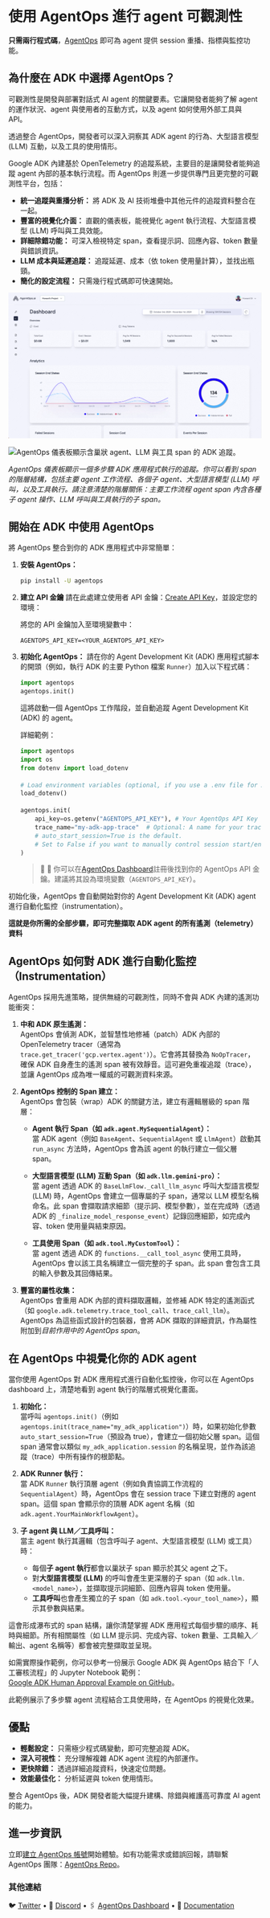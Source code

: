 # 使用 AgentOps 進行 agent 可觀測性

**只需兩行程式碼**，[AgentOps](https://www.agentops.ai) 即可為 agent 提供 session 重播、指標與監控功能。

## 為什麼在 ADK 中選擇 AgentOps？

可觀測性是開發與部署對話式 AI agent 的關鍵要素。它讓開發者能夠了解 agent 的運作狀況、agent 與使用者的互動方式，以及 agent 如何使用外部工具與 API。

透過整合 AgentOps，開發者可以深入洞察其 ADK agent 的行為、大型語言模型 (LLM) 互動，以及工具的使用情形。

Google ADK 內建基於 OpenTelemetry 的追蹤系統，主要目的是讓開發者能夠追蹤 agent 內部的基本執行流程。而 AgentOps 則進一步提供專門且更完整的可觀測性平台，包括：

*   **統一追蹤與重播分析：** 將 ADK 及 AI 技術堆疊中其他元件的追蹤資料整合在一起。
*   **豐富的視覺化介面：** 直觀的儀表板，能視覺化 agent 執行流程、大型語言模型 (LLM) 呼叫與工具效能。
*   **詳細除錯功能：** 可深入檢視特定 span，查看提示詞、回應內容、token 數量與錯誤資訊。
*   **LLM 成本與延遲追蹤：** 追蹤延遲、成本（依 token 使用量計算），並找出瓶頸。
*   **簡化的設定流程：** 只需幾行程式碼即可快速開始。

![AgentOps agent 可觀測性儀表板](https://raw.githubusercontent.com/AgentOps-AI/agentops/refs/heads/main/docs/images/external/app_screenshots/overview.png)

![AgentOps 儀表板顯示含巢狀 agent、LLM 與工具 span 的 ADK 追蹤。](../assets/agentops-adk-trace-example.jpg)

*AgentOps 儀表板顯示一個多步驟 ADK 應用程式執行的追蹤。你可以看到 span 的階層結構，包括主要 agent 工作流程、各個子 agent、大型語言模型 (LLM) 呼叫，以及工具執行。請注意清楚的階層關係：主要工作流程 agent span 內含各種子 agent 操作、LLM 呼叫與工具執行的子 span。*

## 開始在 ADK 中使用 AgentOps

將 AgentOps 整合到你的 ADK 應用程式中非常簡單：

1.  **安裝 AgentOps：**
    ```bash
    pip install -U agentops
    ```

2. **建立 API 金鑰**
    請在此處建立使用者 API 金鑰：[Create API Key](https://app.agentops.ai/settings/projects)，並設定您的環境：

    將您的 API 金鑰加入至環境變數中：
    ```
    AGENTOPS_API_KEY=<YOUR_AGENTOPS_API_KEY>
    ```

3.  **初始化 AgentOps：**
    請在你的 Agent Development Kit (ADK) 應用程式腳本的開頭（例如，執行 ADK 的主要 Python 檔案 `Runner`）加入以下程式碼：

    ```python
    import agentops
    agentops.init()
    ```

    這將啟動一個 AgentOps 工作階段，並自動追蹤 Agent Development Kit (ADK) 的 agent。

    詳細範例：

    ```python
    import agentops
    import os
    from dotenv import load_dotenv

    # Load environment variables (optional, if you use a .env file for API keys)
    load_dotenv()

    agentops.init(
        api_key=os.getenv("AGENTOPS_API_KEY"), # Your AgentOps API Key
        trace_name="my-adk-app-trace"  # Optional: A name for your trace
        # auto_start_session=True is the default.
        # Set to False if you want to manually control session start/end.
    )
    ```

    > 🚨 🔑 你可以在[AgentOps Dashboard](https://app.agentops.ai/)註冊後找到你的 AgentOps API 金鑰。建議將其設為環境變數（`AGENTOPS_API_KEY`）。

初始化後，AgentOps 會自動開始對你的 Agent Development Kit (ADK) agent 進行自動化監控（instrumentation）。

**這就是你所需的全部步驟，即可完整擷取 ADK agent 的所有遙測（telemetry）資料**

## AgentOps 如何對 ADK 進行自動化監控（Instrumentation）

AgentOps 採用先進策略，提供無縫的可觀測性，同時不會與 ADK 內建的遙測功能衝突：

1.  **中和 ADK 原生遙測：**  
    AgentOps 會偵測 ADK，並智慧性地修補（patch）ADK 內部的 OpenTelemetry tracer（通常為 `trace.get_tracer('gcp.vertex.agent')`）。它會將其替換為 `NoOpTracer`，確保 ADK 自身產生的遙測 span 被有效靜音。這可避免重複追蹤（trace），並讓 AgentOps 成為唯一權威的可觀測資料來源。

2.  **AgentOps 控制的 Span 建立：**  
    AgentOps 會包裝（wrap）ADK 的關鍵方法，建立有邏輯層級的 span 階層：

    *   **Agent 執行 Span（如 `adk.agent.MySequentialAgent`）：**  
        當 ADK agent（例如 `BaseAgent`、`SequentialAgent` 或 `LlmAgent`）啟動其 `run_async` 方法時，AgentOps 會為該 agent 的執行建立一個父層 span。

    *   **大型語言模型 (LLM) 互動 Span（如 `adk.llm.gemini-pro`）：**  
        當 agent 透過 ADK 的 `BaseLlmFlow._call_llm_async` 呼叫大型語言模型 (LLM) 時，AgentOps 會建立一個專屬的子 span，通常以 LLM 模型名稱命名。此 span 會擷取請求細節（提示詞、模型參數），並在完成時（透過 ADK 的 `_finalize_model_response_event`）記錄回應細節，如完成內容、token 使用量與結束原因。

    *   **工具使用 Span（如 `adk.tool.MyCustomTool`）：**  
        當 agent 透過 ADK 的 `functions.__call_tool_async` 使用工具時，AgentOps 會以該工具名稱建立一個完整的子 span。此 span 會包含工具的輸入參數及其回傳結果。

3.  **豐富的屬性收集：**  
    AgentOps 會重用 ADK 內部的資料擷取邏輯，並修補 ADK 特定的遙測函式（如 `google.adk.telemetry.trace_tool_call`、`trace_call_llm`）。AgentOps 為這些函式設計的包裝器，會將 ADK 擷取的詳細資訊，作為屬性附加到*目前作用中的 AgentOps span*。

## 在 AgentOps 中視覺化你的 ADK agent

當你使用 AgentOps 對 ADK 應用程式進行自動化監控後，你可以在 AgentOps dashboard 上，清楚地看到 agent 執行的階層式視覺化畫面。

1.  **初始化：**  
    當呼叫 `agentops.init()`（例如 `agentops.init(trace_name="my_adk_application")`）時，如果初始化參數 `auto_start_session=True`（預設為 true），會建立一個初始父層 span。這個 span 通常會以類似 `my_adk_application.session` 的名稱呈現，並作為該追蹤（trace）中所有操作的根節點。

2.  **ADK Runner 執行：**  
    當 ADK `Runner` 執行頂層 agent（例如負責協調工作流程的 `SequentialAgent`）時，AgentOps 會在 session trace 下建立對應的 agent span。這個 span 會顯示你的頂層 ADK agent 名稱（如 `adk.agent.YourMainWorkflowAgent`）。

3.  **子 agent 與 LLM／工具呼叫：**  
    當主 agent 執行其邏輯（包含呼叫子 agent、大型語言模型 (LLM) 或工具）時：
    *   每個**子 agent 執行**都會以巢狀子 span 顯示於其父 agent 之下。
    *   對**大型語言模型 (LLM)** 的呼叫會產生更深層的子 span（如 `adk.llm.<model_name>`），並擷取提示詞細節、回應內容與 token 使用量。
    *   **工具呼叫**也會產生獨立的子 span（如 `adk.tool.<your_tool_name>`），顯示其參數與結果。

這會形成瀑布式的 span 結構，讓你清楚掌握 ADK 應用程式每個步驟的順序、耗時與細節。所有相關屬性（如 LLM 提示詞、完成內容、token 數量、工具輸入／輸出、agent 名稱等）都會被完整擷取並呈現。

如需實際操作範例，你可以參考一份展示 Google ADK 與 AgentOps 結合下「人工審核流程」的 Jupyter Notebook 範例：  
[Google ADK Human Approval Example on GitHub](https://github.com/AgentOps-AI/agentops/blob/main/examples/google_adk_example/adk_human_approval_example.ipynb)。

此範例展示了多步驟 agent 流程結合工具使用時，在 AgentOps 的視覺化效果。

## 優點

*   **輕鬆設定：** 只需極少程式碼變動，即可完整追蹤 ADK。
*   **深入可視性：** 充分理解複雜 ADK agent 流程的內部運作。
*   **更快除錯：** 透過詳細追蹤資料，快速定位問題。
*   **效能最佳化：** 分析延遲與 token 使用情形。

整合 AgentOps 後，ADK 開發者能大幅提升建構、除錯與維護高可靠度 AI agent 的能力。

## 進一步資訊

立即[建立 AgentOps 帳號](http://app.agentops.ai)開始體驗。如有功能需求或錯誤回報，請聯繫 AgentOps 團隊：[AgentOps Repo](https://github.com/AgentOps-AI/agentops)。

### 其他連結
🐦 [Twitter](http://x.com/agentopsai)   •   📢 [Discord](http://x.com/agentopsai)   •   🖇️ [AgentOps Dashboard](http://app.agentops.ai)   •   📙 [Documentation](http://docs.agentops.ai)
